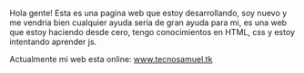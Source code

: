 

Hola gente! 
Esta es una pagina web que estoy desarrollando, soy nuevo y me vendria bien cualquier ayuda seria de gran ayuda para mi, es una web que estoy haciendo desde cero, tengo
conocimientos en HTML, css y estoy intentando aprender js.

Actualmente mi web esta online: www.tecnosamuel.tk
